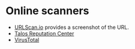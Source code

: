# Online scanners

* [URLScan.io](https://urlscan.io/)  provides a screenshot of the URL. 
* [Talos Reputation Center](https://talosintelligence.com/reputation)
* [VirusTotal](https://www.virustotal.com/gui/home/upload)